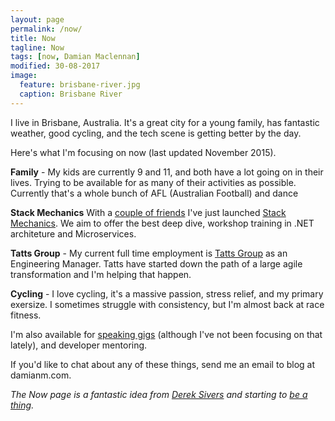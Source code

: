 ```yaml
---
layout: page
permalink: /now/
title: Now
tagline: Now
tags: [now, Damian Maclennan]
modified: 30-08-2017
image:
  feature: brisbane-river.jpg
  caption: Brisbane River
---
```



I live in Brisbane, Australia. It's a great city for a young family, has fantastic weather, good cycling, and the tech scene is getting better by the day.

Here's what I'm focusing on now (last updated November 2015).

**Family** - My kids are currently 9 and 11, and both have a lot going on in their lives. Trying to be available for as many of their activities as possible. Currently that's a whole bunch of AFL (Australian Football) and dance

**Stack Mechanics** With a [couple of friends](/articles/introducing-stack-mechanics) I've just launched [Stack Mechanics](https://stackmechanics.com/). We aim to offer the best deep dive, workshop training in .NET architeture and Microservices.

**Tatts Group** - My current full time employment is [Tatts Group](http://www.tattsgroup.com/) as an Engineering Manager. Tatts have started down the path of a large agile transformation and I'm helping that happen. 

**Cycling** - I love cycling, it's a massive passion, stress relief, and my primary exersize. I sometimes struggle with consistency, but I'm almost back at race fitness.


I'm also available for [speaking gigs](/speaking/) (although I've not been focusing on that lately), and developer mentoring. 

If you'd like to chat about any of these things, send me an email to blog at damianm.com.


*The Now page is a fantastic idea from [Derek Sivers](http://sivers.org/) and starting to [be a thing](http://nownownow.com/).*



